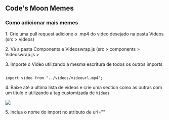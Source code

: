 ## Code's Moon Memes
### Como adicionar mais memes

<p>1. Crie uma pull request adicione o .mp4 do video desejado na pasta Videos (src > videos)</p>
<p>2. Vá a pasta Components e Videoswrap.js (src > components > Videoswrap.js ></p>
<p>3. Importe o Video utilizando a mesma escritura de todos os outros imports</p>
<code>
import video from "../videos/videourl.mp4";
</code>
<p>4. Baixe até a ultima lista de videos e crie uma section como as outras com um titulo e utilizando a tag customizada de <code>Videos</code> </p>
<img src="https://cdn.discordapp.com/attachments/823252024472764467/872552110728835112/unknown.png" />
<p>5. Inclua o nome do import no atributo de url="" </p>
